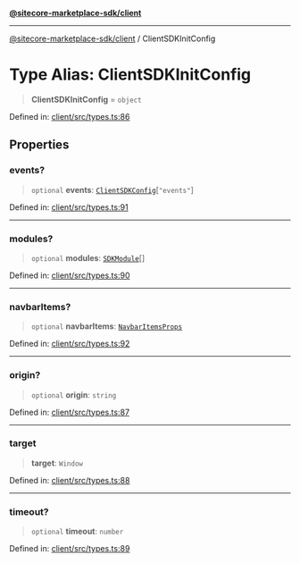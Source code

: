 [**@sitecore-marketplace-sdk/client**](../README.md)

***

[@sitecore-marketplace-sdk/client](../README.md) / ClientSDKInitConfig

# Type Alias: ClientSDKInitConfig

> **ClientSDKInitConfig** = `object`

Defined in: [client/src/types.ts:86](https://github.com/Sitecore/marketplace-sdk/blob/047115917e8843232ba2a4ba284b67585698b1c5/packages/client/src/types.ts#L86)

## Properties

### events?

> `optional` **events**: [`ClientSDKConfig`](../interfaces/ClientSDKConfig.md)\[`"events"`\]

Defined in: [client/src/types.ts:91](https://github.com/Sitecore/marketplace-sdk/blob/047115917e8843232ba2a4ba284b67585698b1c5/packages/client/src/types.ts#L91)

***

### modules?

> `optional` **modules**: [`SDKModule`](../interfaces/SDKModule.md)[]

Defined in: [client/src/types.ts:90](https://github.com/Sitecore/marketplace-sdk/blob/047115917e8843232ba2a4ba284b67585698b1c5/packages/client/src/types.ts#L90)

***

### navbarItems?

> `optional` **navbarItems**: [`NavbarItemsProps`](../interfaces/NavbarItemsProps.md)

Defined in: [client/src/types.ts:92](https://github.com/Sitecore/marketplace-sdk/blob/047115917e8843232ba2a4ba284b67585698b1c5/packages/client/src/types.ts#L92)

***

### origin?

> `optional` **origin**: `string`

Defined in: [client/src/types.ts:87](https://github.com/Sitecore/marketplace-sdk/blob/047115917e8843232ba2a4ba284b67585698b1c5/packages/client/src/types.ts#L87)

***

### target

> **target**: `Window`

Defined in: [client/src/types.ts:88](https://github.com/Sitecore/marketplace-sdk/blob/047115917e8843232ba2a4ba284b67585698b1c5/packages/client/src/types.ts#L88)

***

### timeout?

> `optional` **timeout**: `number`

Defined in: [client/src/types.ts:89](https://github.com/Sitecore/marketplace-sdk/blob/047115917e8843232ba2a4ba284b67585698b1c5/packages/client/src/types.ts#L89)

